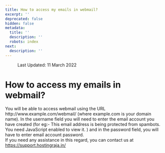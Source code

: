 ```yaml
---
title: How to access my emails in webmail?
excerpt: ''
deprecated: false
hidden: false
metadata:
  title: ''
  description: ''
  robots: index
next:
  description: ''
---
```

<dl class="article-info muted">
  <dt class="article-info-term"></dt>
  <dd class="modified">
    <span class="icon-calendar" aria-hidden="true"></span>
    <time datetime="2022-03-11T09:57:06+00:00" itemprop="dateModified">
      Last Updated: 11 March 2022
    </time>
  </dd>
</dl>
<div itemprop="articleBody">
  <div class="hostingraja-forum-article">
    <h1>How to access my emails in webmail?</h1>
    <div class="hostingraja-forum-article-inner-div">
      <div class="hostingraja-forum-article-contents">
        <div class="hostingraja-forum-article-content">
          You will be able to access webmail using the URL http://www.example.com/webmail/ (where example.com is your domain name). In the username field you will need to enter the email account you have created (for eg:- <span id="cloakadedf56aa86f3fad2e745976d0097dab">This email address is being protected from spambots. You need JavaScript enabled to view it.</span>
          <script type="b2fae1e1edf2efd481e1014a-text/javascript">
            document.getElementById('cloakadedf56aa86f3fad2e745976d0097dab').innerHTML = '';
            var prefix = '&#109;a' + 'i&#108;' + '&#116;o';
            var path = 'hr' + 'ef' + '=';
            var addyadedf56aa86f3fad2e745976d0097dab = '&#105;nf&#111;' + '&#64;';
            addyadedf56aa86f3fad2e745976d0097dab = addyadedf56aa86f3fad2e745976d0097dab + '&#101;x&#97;mpl&#101;' + '&#46;' + 'c&#111;m';
            var addy_textadedf56aa86f3fad2e745976d0097dab = '&#105;nf&#111;' + '&#64;' + '&#101;x&#97;mpl&#101;' + '&#46;' + 'c&#111;m';document.getElementById('cloakadedf56aa86f3fad2e745976d0097dab').innerHTML += '<a ' + path + '\'' + prefix + ':' + addyadedf56aa86f3fad2e745976d0097dab + '\'>'+addy_textadedf56aa86f3fad2e745976d0097dab+'<\/a>';
          </script>
          ) and in the password field, you will have to enter email account password.
        </div>
        <div class="hostingraja-forum-article-content">
          If you need any assistance in this regard, you can contact us at <a href="https://support.hostingraja.in/">https://support.hostingraja.in/</a>
        </div>
      </div>
    </div>
  </div>
</div>